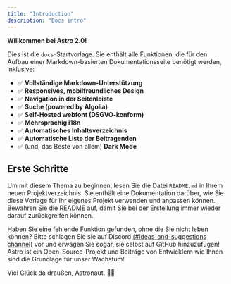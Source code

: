 ```yaml
---
title: "Introduction"
description: "Docs intro"
---
```


**Willkommen bei Astro 2.0!**

Dies ist die `docs`-Startvorlage. Sie enthält alle Funktionen, die für den Aufbau einer Markdown-basierten Dokumentationsseite benötigt werden, inklusive:

- ✅ **Vollständige Markdown-Unterstützung**
- ✅ **Responsives, mobilfreundliches Design**
- ✅ **Navigation in der Seitenleiste**
- ✅ **Suche (powered by Algolia)**
- ✅ **Self-Hosted webfont (DSGVO-konform)**
- ✅ **Mehrsprachig i18n**
- ✅ **Automatisches Inhaltsverzeichnis**
- ✅ **Automatische Liste der Beitragenden**
- ✅ (und, das Beste von allem) **Dark Mode**

## Erste Schritte

Um mit diesem Thema zu beginnen, lesen Sie die Datei `README.md` in Ihrem neuen Projektverzeichnis. Sie enthält eine Dokumentation darüber, wie Sie diese Vorlage für Ihr eigenes Projekt verwenden und anpassen können. Bewahren Sie die README auf, damit Sie bei der Erstellung immer wieder darauf zurückgreifen können.

Haben Sie eine fehlende Funktion gefunden, ohne die Sie nicht leben können? Bitte schlagen Sie sie auf Discord [(#ideas-and-suggestions channel)](https://astro.build/chat) vor und erwägen Sie sogar, sie selbst auf GitHub hinzuzufügen! Astro ist ein Open-Source-Projekt und Beiträge von Entwicklern wie Ihnen sind die Grundlage für unser Wachstum!

Viel Glück da draußen, Astronaut. 🧑‍🚀
